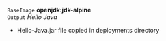 `BaseImage` **openjdk:jdk-alpine**  <br/>
`Output` *Hello Java* <br/>
+ Hello-Java.jar file copied in deployments directory

